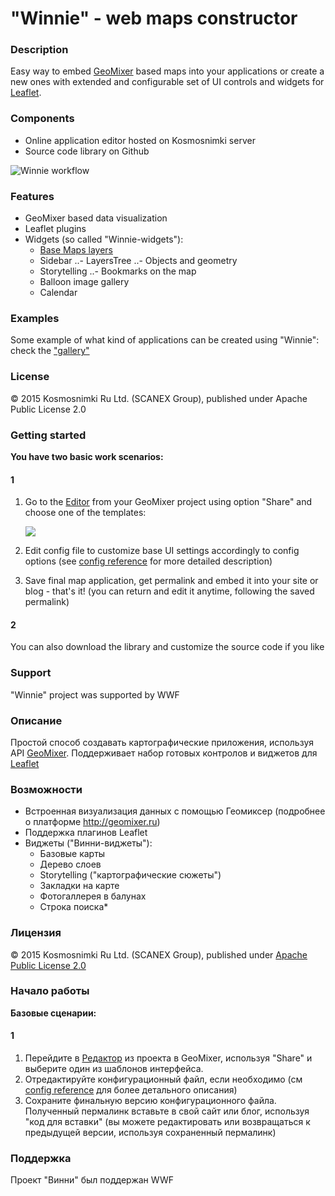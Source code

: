 # "Winnie" - web maps constructor

### Description
Easy way to embed [GeoMixer](http://geomixer.ru/index.php/en) based maps into your applications or create a new ones with extended and configurable set of UI controls and widgets for [Leaflet](http://leafletjs.com/).

### Components
- Online application editor hosted on Kosmosnimki server
- Source code library on Github

![Winnie workflow](http://images.kosmosnimki.ru/demo/winnie/winnie-scheme.png)

### Features
- GeoMixer based data visualization
- Leaflet plugins
- Widgets (so called "Winnie-widgets"):
  - [Base Maps layers](https://github.com/ScanEx/Leaflet.gmxBaseLayersManager)
  - Sidebar
  ..- LayersTree
  ..- Objects and geometry
  - Storytelling
  ..- Bookmarks on the map
  - Balloon image gallery
  - Calendar

### Examples

Some example of what kind of applications can be created using "Winnie":
check the ["gallery"](http://winnie.kosmosnimki.ru/gallery.html)

### License

© 2015 Kosmosnimki Ru Ltd. (SCANEX Group), published under Apache Public License 2.0

### Getting started

<b>You have two basic work scenarios:</b>

#### 1
1. Go to the [Editor](http://winnie.kosmosnimki.ru) from your GeoMixer project using option "Share" and choose one of the templates:

	![](http://images.kosmosnimki.ru/demo/winnie/winnie-editor.png)
    
2. Edit config file to customize base UI settings accordingly to config options (see [config reference](https://github.com/Kosmosnimki/winnie/blob/master/docs/config.md) for more detailed description)

3. Save final map application, get permalink and embed it into your site or blog - that's it! (you can return and edit it anytime, following the saved permalink)

#### 2
You can also download the library and customize the source code if you like <!--more documentation to come-->

### Support
"Winnie" project was supported by WWF

### Описание
Простой способ создавать картографические приложения, используя API [GeoMixer](http://geomixer.ru). Поддерживает набор готовых контролов и виджетов для [Leaflet](http://leaflet.js)

### Возможности
- Встроенная визуализация данных с помощью Геомиксер (подробнее о платформе http://geomixer.ru)
- Поддержка плагинов Leaflet
- Виджеты ("Винни-виджеты"):
  - Базовые карты
  - Дерево слоев
  - Storytelling ("картографические сюжеты")
  - Закладки на карте
  - Фотогаллерея в балунах
  - Строка поиска*

### Лицензия

© 2015 Kosmosnimki Ru Ltd. (SCANEX Group), published under [Apache Public License 2.0](http://www.apache.org/licenses/LICENSE-2.0)

### Начало работы

<b>Базовые сценарии:</b>

#### 1

1. Перейдите в [Редактор](http://kosmosnimki.ru/winnie) из проекта в GeoMixer, используя "Share" и выберите один из шаблонов интерфейса.
2. Отредактируйте конфигурационный файл, если необходимо (см [config reference](https://github.com/Kosmosnimki/winnie/blob/master/docs/config.md) для более детального описания)
3. Сохраните финальную версию конфигурационного файла. Полученный пермалинк вставьте в свой сайт или блог, используя "код для вставки" (вы можете редактировать или возвращаться к предыдущей версии, используя сохраненный пермалинк)

 
### Поддержка

Проект "Винни" был поддержан WWF

